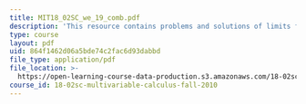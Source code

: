 ```yaml
---
title: MIT18_02SC_we_19_comb.pdf
description: 'This resource contains problems and solutions of limits for double integrals. '
type: course
layout: pdf
uid: 864f1462d06a5bde74c2fac6d93dabbd
file_type: application/pdf
file_location: >-
  https://open-learning-course-data-production.s3.amazonaws.com/18-02sc-multivariable-calculus-fall-2010/864f1462d06a5bde74c2fac6d93dabbd_MIT18_02SC_we_19_comb.pdf
course_id: 18-02sc-multivariable-calculus-fall-2010
---
```

